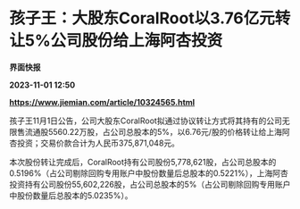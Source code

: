 # 孩子王：大股东CoralRoot以3.76亿元转让5%公司股份给上海阿杏投资
**界面快报**

**2023-11-01 12:50**

**https://www.jiemian.com/article/10324565.html**

孩子王11月1日公告，公司大股东CoralRoot拟通过协议转让方式将其持有的公司无限售流通股5560.22万股，占公司总股本的5%，以6.76元/股的价格转让给上海阿杏投资；交易价款合计为人民币375,871,048元。

本次股份转让完成后，CoralRoot持有公司股份5,778,621股，占公司总股本的0.5196%（占公司剔除回购专用账户中股份数量后总股本的0.5221%），上海阿杏投资持有公司股份55,602,226股，占公司总股本的5%（占公司剔除回购专用账户中股份数量后总股本的5.0235%）。